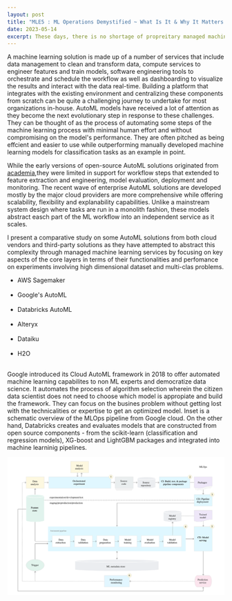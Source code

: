 ```yaml
---
layout: post
title: "MLE5 : ML Operations Demystified ~ What Is It & Why It Matters "
date: 2023-05-14
excerpt: These days, there is no shortage of propreitary managed machine learning platforms. How do you find one that is transformative and a good fit for your enterprise? What are the key factors to consider when re-engineering decision making for gaining a competitive advantage?
---
```


A machine learning solution is made up of a number of services that include data management to clean and transform data, compute services to engineer features and train models, software engineering tools to orchestrate and schedule the workflow as well as dashboarding to visualize the results and interact with the data real-time. Building a platform that integrates with the existing environment and centralizing these components from scratch can be quite a challenging journey to undertake for most organizations in-house. AutoML models have received a lot of attention as they become the next evolutionary step in response to these challenges. They can be thought of as the process of automating some steps of the machine learning process with minimal human effort and without compromising on the model's performance. They are often pitched as being effcient and easier to use while outperforming manually developed machine learning models for classification tasks as an example in point.

While the early versions of open-source AutoML solutions originated from <a class="url" href="https://arxiv.org/pdf/1908.05557.pdf">academia</a>,they were limited in support for workflow steps that extended to feature extraction and engineering, model evaluation, deployment and monitoring. The recent wave of enterprise AutoML solutions are developed mostly by the major cloud providers are more comprehensive while offering scalability, flexibility and explanability capabilities. Unlike a mainstream system design where tasks are run in a monolith fashion, these models abstract easch part of the ML  workflow into an independent service as it scales. 

I present a comparative study on some AutoML solutions from both cloud vendors and third-party solutions as they have attempted to abstract this complexity through managed machine learning services by focusing on key aspects of the core layers in terms of their functionalities and perfomance on experiments involving high dimensional dataset and multi-clas problems. 

* AWS Sagemaker<br><br>
* Google's AutoML<br><br>
* Databricks AutoML<br><br>
* Alteryx<br><br>
* Dataiku<br><br>
* H2O<br><br>

Google introduced its Cloud AutoML framework in 2018 to offer automated machine learning capabilites to non ML experts and democratize data science. It automates the process of algorithm selection wherein the citizen data scientist does not need to choose which model is appropiate and build the framework. They can focus on the busines problem without getting lost with the technicalities or expertise to get an optimized model. Inset is a schematic overview of the MLOps pipeline from Google cloud. On the other hand, Databricks creates and evaluates models that are constructed from open source components - from the scikit-learn (classification and regression models), XG-boost and LightGBM packages and integrated into machine learninig pipelines. 

<img src="/images/AI-General/GCP-MLOps.png" class="block"/><br>
